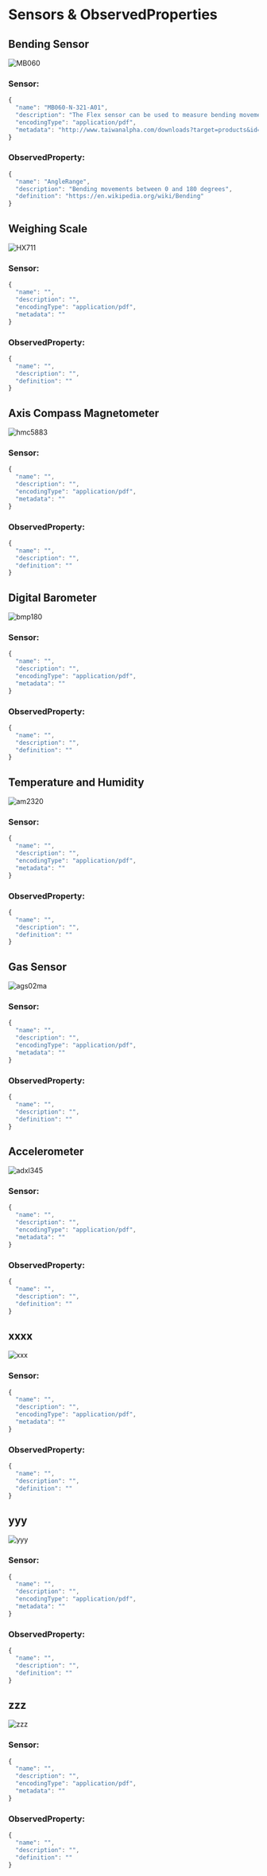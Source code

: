 # Sensors & ObservedProperties

## Bending Sensor

![MB060](res/MB060.png)

### Sensor:
```javascript
{
  "name": "MB060-N-321-A01",
  "description": "The Flex sensor can be used to measure bending movements",
  "encodingType": "application/pdf",
  "metadata": "http://www.taiwanalpha.com/downloads?target=products&id=22"
}
```

### ObservedProperty:
```javascript
{
  "name": "AngleRange",
  "description": "Bending movements between 0 and 180 degrees",
  "definition": "https://en.wikipedia.org/wiki/Bending"
}
```

## Weighing Scale 
![HX711](res/HX711.png)
### Sensor:
```javascript
{
  "name": "",
  "description": "",
  "encodingType": "application/pdf",
  "metadata": ""
}
```

### ObservedProperty:
```javascript
{
  "name": "",
  "description": "",
  "definition": ""
}
```

## Axis Compass Magnetometer  
![hmc5883](res/hmc5883.png)
### Sensor:
```javascript
{
  "name": "",
  "description": "",
  "encodingType": "application/pdf",
  "metadata": ""
}
```

### ObservedProperty:
```javascript
{
  "name": "",
  "description": "",
  "definition": ""
}
```

## Digital Barometer  
![bmp180](res/bmp180.png)
### Sensor:
```javascript
{
  "name": "",
  "description": "",
  "encodingType": "application/pdf",
  "metadata": ""
}
```

### ObservedProperty:
```javascript
{
  "name": "",
  "description": "",
  "definition": ""
}
```

## Temperature and Humidity  
![am2320](res/am2320.png)
### Sensor:
```javascript
{
  "name": "",
  "description": "",
  "encodingType": "application/pdf",
  "metadata": ""
}
```

### ObservedProperty:
```javascript
{
  "name": "",
  "description": "",
  "definition": ""
}
```

## Gas Sensor 
![ags02ma](res/ags02ma.png)
### Sensor:
```javascript
{
  "name": "",
  "description": "",
  "encodingType": "application/pdf",
  "metadata": ""
}
```

### ObservedProperty:
```javascript
{
  "name": "",
  "description": "",
  "definition": ""
}
```

## Accelerometer  
![adxl345](res/adxl345.png)
### Sensor:
```javascript
{
  "name": "",
  "description": "",
  "encodingType": "application/pdf",
  "metadata": ""
}
```

### ObservedProperty:
```javascript
{
  "name": "",
  "description": "",
  "definition": ""
}
```

## xxxx 
![xxx](res/xxx.png)
### Sensor:
```javascript
{
  "name": "",
  "description": "",
  "encodingType": "application/pdf",
  "metadata": ""
}
```

### ObservedProperty:
```javascript
{
  "name": "",
  "description": "",
  "definition": ""
}
```

## yyy 
![yyy](res/yyy.png)
### Sensor:
```javascript
{
  "name": "",
  "description": "",
  "encodingType": "application/pdf",
  "metadata": ""
}
```

### ObservedProperty:
```javascript
{
  "name": "",
  "description": "",
  "definition": ""
}
```

## zzz 
![zzz](res/zzz.png)
### Sensor:
```javascript
{
  "name": "",
  "description": "",
  "encodingType": "application/pdf",
  "metadata": ""
}
```

### ObservedProperty:
```javascript
{
  "name": "",
  "description": "",
  "definition": ""
}
```
